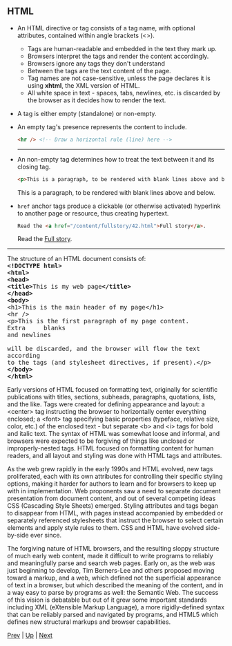 ## HTML
* An HTML directive or tag consists of a tag name, with optional attributes, contained within angle brackets (<>).
  * Tags are human-readable and embedded in the text they mark up.
  *  Browsers interpret the tags and render the content accordingly.
    * Browsers ignore any tags they don't understand
  * Between the tags are the text content of the page.
  * Tag names are not case-sensitive, unless the page declares it is using **xhtml**, the XML version of HTML.
  * All white space in text - spaces, tabs, newlines, etc. is discarded by the browser as it decides how to render the text.
* A tag is either empty (standalone) or non-empty.
* An empty tag's presence represents the content to include.

  ```html
  <hr /> <!-- Draw a horizontal rule (line) here -->
  ```
  <hr /> <!-- Draw a horizontal rule (line) here -->
* An non-empty tag determines how to treat the text between it and its closing tag.

  ```html
  <p>This is a paragraph, to be rendered with blank lines above and below.</p>
  ```
  <p>This is a paragraph, to be rendered with blank lines above and below.</p>
* `href` anchor tags produce a clickable (or otherwise activated) hyperlink to another page or resource, thus creating hypertext.

  ```html
  Read the <a href="/content/fullstory/42.html">Full story</a>.
  ```
  Read the <a href="/content/fullstory/42.html">Full story</a>.


<hr>
The structure of an HTML document consists of:
<br>
<kbd>
<b>&lt;!DOCTYPE html&gt;<br />
&lt;html&gt;<br />
&lt;head&gt;<br />
&lt;title&gt;</b>This is my web page<b>&lt;/title&gt;<br />
&lt;/head&gt;<br />
&lt;body&gt;</b><br />
&lt;h1&gt;This is the main header of my page&lt;/h1&gt;<br />
&lt;hr /&gt;<br />
&lt;p&gt;This is the first paragraph of my page content.<br />
Extra &nbsp;&nbsp;&nbsp;&nbsp;blanks&nbsp;&nbsp;&nbsp; <br />
and newlines<br /><br />
will be discarded, and the browser will flow the text according<br \>
to the tags (and stylesheet directives, if present).&lt;/p&gt;<br />
<b>&lt;/body&gt;<br />
&lt;/html&gt;</b>
</kbd>

Early versions of HTML focused on formatting text, originally for scientific publications with titles, sections, subheads, paragraphs, quotations, lists, and the like. Tags were created for defining appearance and layout: a \<center\> tag instructing the browser to horizontally center everything enclosed; a \<font\> tag specifying basic properties (typeface, relative size, color, etc.) of the enclosed text - but separate \<b\> and \<i\> tags for bold and italic text. The syntax of HTML was somewhat loose and informal, and browsers were expected to be forgiving of things like unclosed or improperly-nested tags. HTML focused on formatting content for human readers, and all layout and styling was done with HTML tags and attributes.

As the web grew rapidly in the early 1990s and HTML evolved, new tags proliferated, each with its own attributes for controlling their specific styling options, making it harder for authors to learn and for browsers to keep up with in implementation. Web proponents saw a need to separate document presentation from document content, and out of several competing ideas CSS (Cascading Style Sheets) emerged. Styling attributes and tags began to disappear from HTML, with pages instead accompanied by embedded or separately referenced stylesheets that instruct the browser to select certain elements and apply style rules to them. CSS and HTML have evolved side-by-side ever since.

The forgiving nature of HTML browsers, and the resulting sloppy structure of much early web content, made it difficult to write programs to reliably and meaningfully parse and search web pages. Early on, as the web was just beginning to develop, Tim Berners-Lee and others proposed moving toward a markup, and a web, which defined not the superficial appearance of text in a browser, but which described the meaning of the content, and in a way easy to parse by programs as well: the Semantic Web. The success of this vision is debatable but out of it grew some important standards including XML (eXtensible Markup Language), a more rigidly-defined syntax that can be reliably parsed and navigated by programs, and HTML5 which defines new structural markups and browser capabilities.

[Prev](WorldWideWeb.md) | [Up](../README.md) | [Next](UriUrl.md)
